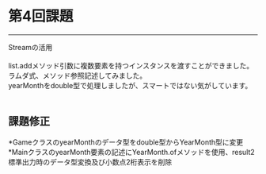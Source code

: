 # 第4回課題
-------------
Streamの活用<br><br>list.addメソッド引数に複数要素を持つインスタンスを渡すことができました。<br>ラムダ式、メソッド参照記述してみました。<br>yearMonthをdouble型で処理しましたが、スマートではない気がしています。<br><br>
## 課題修正  
*GameクラスのyearMonthのデータ型をdouble型からYearMonth型に変更
*MainクラスのyearMonth要素の記述にYearMonth.ofメソッドを使用、result2標準出力時のデータ型変換及び小数点2桁表示を削除